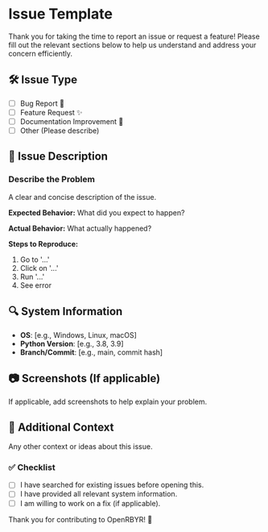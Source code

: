 # Issue Template

Thank you for taking the time to report an issue or request a feature! Please fill out the relevant sections below to help us understand and address your concern efficiently.

## 🛠 Issue Type
- [ ] Bug Report 🐛
- [ ] Feature Request ✨
- [ ] Documentation Improvement 📖
- [ ] Other (Please describe)

## 📌 Issue Description
### Describe the Problem
A clear and concise description of the issue.

**Expected Behavior:**
What did you expect to happen?

**Actual Behavior:**
What actually happened?

**Steps to Reproduce:**
1. Go to '...'
2. Click on '...'
3. Run '...'
4. See error

## 🔍 System Information
- **OS**: [e.g., Windows, Linux, macOS]
- **Python Version**: [e.g., 3.8, 3.9]
- **Branch/Commit**: [e.g., main, commit hash]

## 📷 Screenshots (If applicable)
If applicable, add screenshots to help explain your problem.

## 📝 Additional Context
Any other context or ideas about this issue.

### ✅ Checklist
- [ ] I have searched for existing issues before opening this.
- [ ] I have provided all relevant system information.
- [ ] I am willing to work on a fix (if applicable).

Thank you for contributing to OpenRBYR! 🚀

